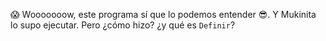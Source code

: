 :scream: Wooooooow, este programa sí que lo podemos entender :sunglasses:. Y Mukinita lo supo ejecutar. Pero ¿cómo hizo? ¿y qué es `Definir`?
